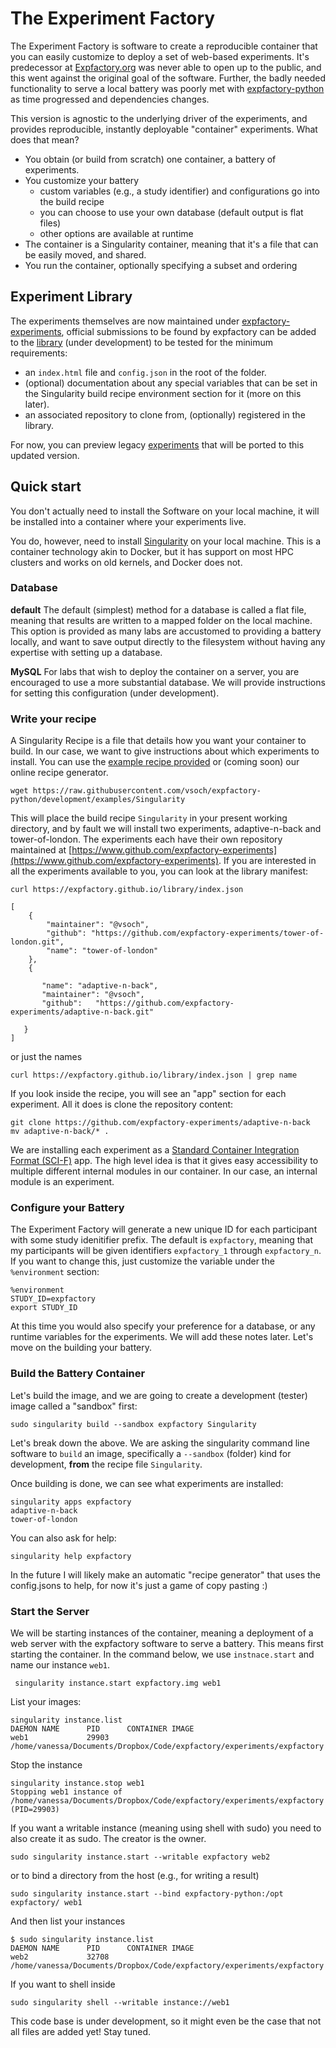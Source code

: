 # The Experiment Factory

The Experiment Factory is software to create a reproducible container that you can easily customize to deploy a set of web-based experiments. It's predecessor at [Expfactory.org](https://expfactory.org) was never able to open up to the public, and this went against the original goal of the software. Further, the badly needed functionality to serve a local battery was poorly met with [expfactory-python](https://www.github.com/expfactory/expfactory-python) as time progressed and dependencies changes.
 
This version is agnostic to the underlying driver of the experiments, and provides reproducible, instantly deployable "container" experiments. What does that mean?

 - You obtain (or build from scratch) one container, a battery of experiments.
 - You customize your battery
   - custom variables (e.g., a study identifier) and configurations go into the build recipe 
   - you can choose to use your own database (default output is flat files)
   - other options are available at runtime 
 - The container is a Singularity container, meaning that it's a file that can be easily moved, and shared.
 - You run the container, optionally specifying a subset and ordering


## Experiment Library
The experiments themselves are now maintained under [expfactory-experiments](https://www.github.com/expfactory-experiments), official submissions to be found by expfactory can be added to the [library](https://www.github.com/expfactory/library) (under development) to be tested for the minimum requirements:

 - an `index.html` file and `config.json` in the root of the folder.
 - (optional) documentation about any special variables that can be set in the Singularity build recipe environment section for it (more on this later).
 - an associated repository to clone from, (optionally) registered in the library.

For now, you can preview legacy [experiments](http://expfactory.github.io/table.html) that will be ported to this updated version.


## Quick start

You don't actually need to install the Software on your local machine, it will be installed into a container where your experiments live.

You do, however, need to install [Singularity](https://singularityware.github.io) on your local machine. This is a container technology akin to Docker, but it has support on most HPC clusters and works on old kernels, and Docker does not.

### Database

**default**
The default (simplest) method for a database is called a flat file, meaning that results are written to a mapped folder on the local machine. This option is provided as many labs are accustomed to providing a battery locally, and want to save output directly to the filesystem without having any expertise with setting up a database.

**MySQL**
For labs that wish to deploy the container on a server, you are encouraged to use a more substantial database. We will provide instructions for setting this configuration (under development).


### Write your recipe
A Singularity Recipe is a file that details how you want your container to build. In our case, we want to give instructions about which experiments to install. You can use the [example recipe provided](Singularity) or (coming soon) our online recipe generator. 

```
wget https://raw.githubusercontent.com/vsoch/expfactory-python/development/examples/Singularity
```

This will place the build recipe `Singularity` in your present working directory, and by fault we will install two experiments, adaptive-n-back and tower-of-london. The experiments each have their own repository maintained at [https://www.github.com/expfactory-experiments](https://www.github.com/expfactory-experiments). If you are interested in all the experiments available to you, you can look at the library manifest:

```
curl https://expfactory.github.io/library/index.json

[
    {
        "maintainer": "@vsoch",
        "github": "https://github.com/expfactory-experiments/tower-of-london.git",
        "name": "tower-of-london"
    },
    {

       "name": "adaptive-n-back",
       "maintainer": "@vsoch",
       "github":   "https://github.com/expfactory-experiments/adaptive-n-back.git"

   }
]
```
or just the names

```
curl https://expfactory.github.io/library/index.json | grep name
```

If you look inside the recipe, you will see an "app" section for each experiment. All it does is clone the repository content:

```
git clone https://github.com/expfactory-experiments/adaptive-n-back
mv adaptive-n-back/* .
```

We are installing each experiment as a [Standard Container Integration Format (SCI-F)](https://containers-ftw.github.io/SCI-F/) app. The high level idea is that it gives easy accessibility to multiple different internal modules in our container. In our case, an internal module is an experiment. 

### Configure your Battery
The Experiment Factory will generate a new unique ID for each participant with some study idenitifier prefix. The default is `expfactory`, meaning that my participants will be given identifiers `expfactory_1` through `expfactory_n`. If you want to change this, just customize the variable under the `%environment` section:


```
%environment
STUDY_ID=expfactory
export STUDY_ID
```

At this time you would also specify your preference for a database, or any runtime variables for the experiments. We will add these notes later. Let's move on the building your battery.


### Build the Battery Container
Let's build the image, and we are going to create a development (tester) image called a "sandbox" first:


```
sudo singularity build --sandbox expfactory Singularity
```

Let's break down the above. We are asking the singularity command line software to `build` an image, specifically a `--sandbox` (folder) kind for development, **from** the recipe file `Singularity`.

Once building is done, we can see what experiments are installed:


```
singularity apps expfactory
adaptive-n-back
tower-of-london
```

You can also ask for help:

```
singularity help expfactory
```

In the future I will likely make an automatic "recipe generator" that uses the config.jsons to help, for now it's just a game of copy pasting :)


### Start the Server
We will be starting instances of the container, meaning a deployment of a web server with the expfactory software to serve a battery. This means first starting the container. In the command below, we use `instnace.start` and name our instance `web1`.

```
 singularity instance.start expfactory.img web1
```

List your images:

```
singularity instance.list
DAEMON NAME      PID      CONTAINER IMAGE
web1             29903    /home/vanessa/Documents/Dropbox/Code/expfactory/experiments/expfactory
```

Stop the instance

```
singularity instance.stop web1
Stopping web1 instance of /home/vanessa/Documents/Dropbox/Code/expfactory/experiments/expfactory (PID=29903)
```

If you want a writable instance (meaning using shell with sudo) you need to also create it as sudo. The creator is the owner.

```
sudo singularity instance.start --writable expfactory web2
```

or to bind a directory from the host (e.g., for writing a result)

```
sudo singularity instance.start --bind expfactory-python:/opt expfactory/ web1
```
And then list your instances

```
$ sudo singularity instance.list
DAEMON NAME      PID      CONTAINER IMAGE
web2             32708    /home/vanessa/Documents/Dropbox/Code/expfactory/experiments/expfactory
```

If you want to shell inside

```
sudo singularity shell --writable instance://web1
```

This code base is under development, so it might even be the case that not all files are added yet! Stay tuned.
